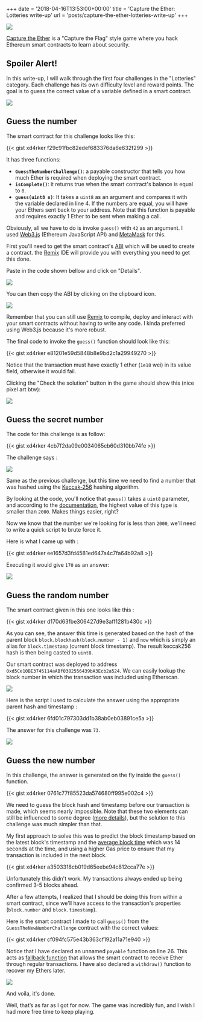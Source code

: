 +++
date = '2018-04-16T13:53:00+00:00'
title = 'Capture the Ether: Lotteries write-up'
url = 'posts/capture-the-ether-lotteries-write-up'
+++

[![](images/image-1.png)](images/image-1.png)

[Capture the Ether](https://capturetheether.com/) is a "Capture the Flag" style game where you hack Ethereum smart contracts to learn about security.

## Spoiler Alert!

In this write-up, I will walk through the first four challenges in the "Lotteries" category. Each challenge has its own difficulty level and reward points. The goal is to guess the correct value of a variable defined in a smart contract.

[![](images/image-2.png)](images/image-2.png)

## Guess the number

The smart contract for this challenge looks like this:

{{< gist xd4rker f29c91fbc82edef683376da6e632f299 >}}

It has three functions:

- **`GuessTheNumberChallenge()`**: a payable constructor that tells you how much Ether is required when deploying the smart contract.
- **`isComplete()`**: it returns true when the smart contract's balance is equal to `0`.
- **`guess(uint8 n)`**: It takes a `uint8` as an argument and compares it with the variable declared in line 4. If the numbers are equal, you will have your Ethers sent back to your address. Note that this function is payable and requires exactly 1 Ether to be sent when making a call.

Obviously, all we have to do is invoke `guess()` with `42` as an argument. I used [Web3.js](https://github.com/ethereum/web3.js/) (Ethereum JavaScript API) and [MetaMask](https://metamask.io/) for this.

First you'll need to get the smart contract's [ABI](https://github.com/ethereum/wiki/wiki/Ethereum-Contract-ABI) which will be used to create a contract. the [Remix](http://remix.ethereum.org/) IDE will provide you with everything you need to get this done.

Paste in the code shown bellow and click on "Details".

[![](images/image-3.png)](images/image-3.png)

You can then copy the ABI by clicking on the clipboard icon.

[![](images/image-4.png)](images/image-4.png)

Remember that you can still use [Remix](http://remix.ethereum.org/) to compile, deploy and interact with your smart contracts without having to write any code. I kinda preferred using Web3.js because it's more robust.

The final code to invoke the `guess()` function should look like this:

{{< gist xd4rker e81201e59d5848b8e9bd2c1a29949270 >}}

Notice that the transaction must have exactly 1 ether (`1e18` wei) in its value field, otherwise it would fail.

Clicking the "Check the solution" button in the game should show this (nice pixel art btw):

[![](images/image-5.png)](images/image-5.png)

## Guess the secret number

The code for this challenge is as follow:

{{< gist xd4rker 4cb7f2da09e0034065cb60d310bb74fe >}}

The challenge says :

[![](images/image-6.png)](images/image-6.png)

Same as the previous challenge, but this time we need to find a number that was hashed using the [Keccak-256](https://keccak.team/) hashing algorithm.

By looking at the code, you'll notice that `guess()` takes a `uint8` parameter, and according to the [documentation](http://solidity.readthedocs.io/en/v0.4.21/types.html#type-deduction), the highest value of this type is smaller than `2000`. Makes things easier, right?

Now we know that the number we're looking for is less than `2000`, we'll need to write a quick script to brute force it.

Here is what I came up with :

{{< gist xd4rker ee1657d3fd4581ed647a4c7fa64b92a8 >}}

Executing it would give `170` as an answer:

[![](images/image-7.png)](images/image-7.png)

## Guess the random number

The smart contract given in this one looks like this :

{{< gist xd4rker d170d63fbe306427d9e3aff1281b430c >}}

As you can see, the answer this time is generated based on the hash of the parent block `block.blockhash(block.number - 1)` and `now` which is simply an alias for `block.timestamp` (current block timestamp). The result keccak256 hash is then being casted to `uint8`.

Our smart contract was deployed to address `0xd5Ce10BE3745114aABf0382556439bA3Ecb2a524`. We can easily lookup the block number in which the transaction was included using Etherscan.

[![](images/image-8.png)](images/image-8.png)

Here is the script I used to calculate the answer using the appropriate parent hash and timestamp :

{{< gist xd4rker 6fd01c797303dd1b38ab0eb03891ce5a >}}

The answer for this challenge was `73`.

[![](images/image-9.png)](images/image-9.png)

## Guess the new number

In this challenge, the answer is generated on the fly inside the `guess()` function.

{{< gist xd4rker 0761c77f85523da574680ff995e002c4 >}}

We need to guess the block hash and timestamp before our transaction is made, which seems nearly impossible. Note that these two elements can still be influenced to some degree ([more details](http://solidity.readthedocs.io/en/v0.4.21/units-and-global-variables.html#block-and-transaction-properties)), but the solution to this challenge was much simpler than that.

My first approach to solve this was to predict the block timestamp based on the latest block's timestamp and the [average block time](https://etherscan.io/chart/blocktime) which was 14 seconds at the time, and using a higher Gas price to ensure that my transaction is included in the next block.

{{< gist xd4rker a3503318cb019d65eebe94c812cca77e >}}

Unfortunately this didn't work. My transactions always ended up being confirmed 3-5 blocks ahead.

After a few attempts, I realized that I should be doing this from within a smart contract, since we'll have access to the transaction's properties (`block.number` and `block.timestamp`).

Here is the smart contract I made to call `guess()` from the `GuessTheNewNumberChallenge` contract with the correct values:

{{< gist xd4rker cf094fc575e43b363cf192a11a71e940 >}}

Notice that I have declared an unnamed `payable` function on line 26. This acts as [fallback function](http://solidity.readthedocs.io/en/v0.4.21/contracts.html#fallback-function) that allows the smart contract to receive Ether through regular transactions. I have also declared a `withdraw()` function to recover my Ethers later.

[![](images/image-10.png)](images/image-10.png)

And voila, it's done.

Well, that’s as far as I got for now. The game was incredibly fun, and I wish I had more free time to keep playing.
